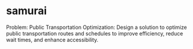 # samurai
Problem: Public Transportation Optimization: Design a solution to optimize public transportation routes and schedules to improve efficiency, reduce wait times, and enhance accessibility.
